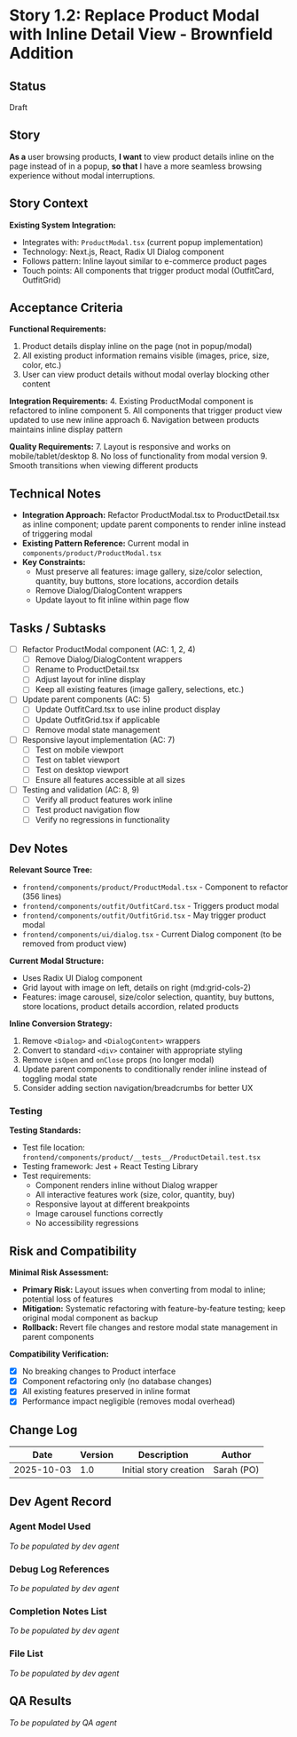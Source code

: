 # Story 1.2: Replace Product Modal with Inline Detail View - Brownfield Addition

## Status
Draft

## Story

**As a** user browsing products,
**I want** to view product details inline on the page instead of in a popup,
**so that** I have a more seamless browsing experience without modal interruptions.

## Story Context

**Existing System Integration:**
- Integrates with: `ProductModal.tsx` (current popup implementation)
- Technology: Next.js, React, Radix UI Dialog component
- Follows pattern: Inline layout similar to e-commerce product pages
- Touch points: All components that trigger product modal (OutfitCard, OutfitGrid)

## Acceptance Criteria

**Functional Requirements:**
1. Product details display inline on the page (not in popup/modal)
2. All existing product information remains visible (images, price, size, color, etc.)
3. User can view product details without modal overlay blocking other content

**Integration Requirements:**
4. Existing ProductModal component is refactored to inline component
5. All components that trigger product view updated to use new inline approach
6. Navigation between products maintains inline display pattern

**Quality Requirements:**
7. Layout is responsive and works on mobile/tablet/desktop
8. No loss of functionality from modal version
9. Smooth transitions when viewing different products

## Technical Notes

- **Integration Approach:** Refactor ProductModal.tsx to ProductDetail.tsx as inline component; update parent components to render inline instead of triggering modal
- **Existing Pattern Reference:** Current modal in `components/product/ProductModal.tsx`
- **Key Constraints:**
  - Must preserve all features: image gallery, size/color selection, quantity, buy buttons, store locations, accordion details
  - Remove Dialog/DialogContent wrappers
  - Update layout to fit inline within page flow

## Tasks / Subtasks

- [ ] Refactor ProductModal component (AC: 1, 2, 4)
  - [ ] Remove Dialog/DialogContent wrappers
  - [ ] Rename to ProductDetail.tsx
  - [ ] Adjust layout for inline display
  - [ ] Keep all existing features (image gallery, selections, etc.)
- [ ] Update parent components (AC: 5)
  - [ ] Update OutfitCard.tsx to use inline product display
  - [ ] Update OutfitGrid.tsx if applicable
  - [ ] Remove modal state management
- [ ] Responsive layout implementation (AC: 7)
  - [ ] Test on mobile viewport
  - [ ] Test on tablet viewport
  - [ ] Test on desktop viewport
  - [ ] Ensure all features accessible at all sizes
- [ ] Testing and validation (AC: 8, 9)
  - [ ] Verify all product features work inline
  - [ ] Test product navigation flow
  - [ ] Verify no regressions in functionality

## Dev Notes

**Relevant Source Tree:**
- `frontend/components/product/ProductModal.tsx` - Component to refactor (356 lines)
- `frontend/components/outfit/OutfitCard.tsx` - Triggers product modal
- `frontend/components/outfit/OutfitGrid.tsx` - May trigger product modal
- `frontend/components/ui/dialog.tsx` - Current Dialog component (to be removed from product view)

**Current Modal Structure:**
- Uses Radix UI Dialog component
- Grid layout with image on left, details on right (md:grid-cols-2)
- Features: image carousel, size/color selection, quantity, buy buttons, store locations, product details accordion, related products

**Inline Conversion Strategy:**
1. Remove `<Dialog>` and `<DialogContent>` wrappers
2. Convert to standard `<div>` container with appropriate styling
3. Remove `isOpen` and `onClose` props (no longer modal)
4. Update parent components to conditionally render inline instead of toggling modal state
5. Consider adding section navigation/breadcrumbs for better UX

### Testing

**Testing Standards:**
- Test file location: `frontend/components/product/__tests__/ProductDetail.test.tsx`
- Testing framework: Jest + React Testing Library
- Test requirements:
  - Component renders inline without Dialog wrapper
  - All interactive features work (size, color, quantity, buy)
  - Responsive layout at different breakpoints
  - Image carousel functions correctly
  - No accessibility regressions

## Risk and Compatibility

**Minimal Risk Assessment:**
- **Primary Risk:** Layout issues when converting from modal to inline; potential loss of features
- **Mitigation:** Systematic refactoring with feature-by-feature testing; keep original modal component as backup
- **Rollback:** Revert file changes and restore modal state management in parent components

**Compatibility Verification:**
- [x] No breaking changes to Product interface
- [x] Component refactoring only (no database changes)
- [x] All existing features preserved in inline format
- [x] Performance impact negligible (removes modal overhead)

## Change Log

| Date | Version | Description | Author |
|------|---------|-------------|--------|
| 2025-10-03 | 1.0 | Initial story creation | Sarah (PO) |

## Dev Agent Record

### Agent Model Used
_To be populated by dev agent_

### Debug Log References
_To be populated by dev agent_

### Completion Notes List
_To be populated by dev agent_

### File List
_To be populated by dev agent_

## QA Results
_To be populated by QA agent_
